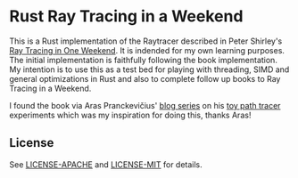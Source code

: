 # Rust Ray Tracing in a Weekend

This is a Rust implementation of the Raytracer described in Peter Shirley's [Ray Tracing in One Weekend](https://in1weekend.blogspot.com/2016/01/ray-tracing-in-one-weekend.html). It is indended for my own learning purposes. The initial implementation is faithfully following the book implementation. My intention is to use this as a test bed for playing with threading, SIMD and general optimizations in Rust and also to complete follow up books to Ray Tracing in a Weekend.

I found the book via Aras Pranckevičius' [blog series](http://aras-p.info/blog/2018/03/28/Daily-Pathtracer-Part-0-Intro/) on his [toy path tracer](https://github.com/aras-p/ToyPathTracer) experiments which was my inspiration for doing this, thanks Aras!

## License
[license]: #license

See [LICENSE-APACHE](LICENSE-APACHE) and [LICENSE-MIT](LICENSE-MIT) for details.
